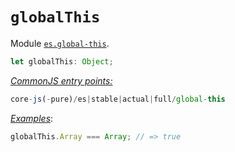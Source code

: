 # `globalThis`
Module [`es.global-this`](/packages/core-js/modules/es.global-this.js).
```js
let globalThis: Object;
```
[*CommonJS entry points:*](/docs/Usage.md#commonjs-api)
```js
core-js(-pure)/es|stable|actual|full/global-this
```
[*Examples*](https://goo.gl/LAifsc):
```js
globalThis.Array === Array; // => true
```
